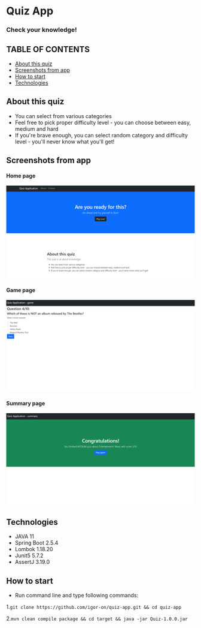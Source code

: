 # Quiz App

### Check your knowledge!

## TABLE OF CONTENTS

* [About this quiz](#about-this-quiz)
* [Screenshots from app](#screenshots-from-app)
* [How to start](#how-to-start)
* [Technologies](#technologies)

## About this quiz

* You can select from various categories
*  Feel free to pick proper difficulty level - you can choose between easy, medium and hard
*  If you're brave enough, you can select random category and difficulty level - you'll never know what you'll get!

## Screenshots from app

#### Home page
![Alt text](./src/main/resources/static/assets/home-page-view.PNG)
#### Game page
![Alt text](./src/main/resources/static/assets/game-page-view.PNG)
#### Summary page
![Alt text](./src/main/resources/static/assets/summary-page-view.PNG)


## Technologies

* JAVA 11
* Spring Boot 2.5.4
* Lombok 1.18.20
* Junit5 5.7.2
* AssertJ 3.19.0

## How to start


* Run command line and type following commands:

1.`
git clone https://github.com/igor-on/quiz-app.git && cd quiz-app
`

2.`
mvn clean compile package && cd target && java -jar Quiz-1.0.0.jar
`

